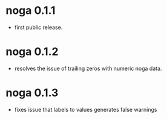 # noga 0.1.1
- first public release.
# noga 0.1.2
- resolves the issue of trailing zeros with numeric noga data.
# noga 0.1.3
- fixes issue that labels to values generates false warnings
